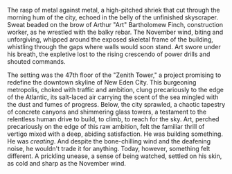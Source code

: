 The rasp of metal against metal, a high-pitched shriek that cut through the morning hum of the city, echoed in the belly of the unfinished skyscraper. Sweat beaded on the brow of Arthur "Art" Bartholomew Finch, construction worker, as he wrestled with the balky rebar. The November wind, biting and unforgiving, whipped around the exposed skeletal frame of the building, whistling through the gaps where walls would soon stand. Art swore under his breath, the expletive lost to the rising crescendo of power drills and shouted commands.

The setting was the 47th floor of the "Zenith Tower," a project promising to redefine the downtown skyline of New Eden City. This burgeoning metropolis, choked with traffic and ambition, clung precariously to the edge of the Atlantic, its salt-laced air carrying the scent of the sea mingled with the dust and fumes of progress. Below, the city sprawled, a chaotic tapestry of concrete canyons and shimmering glass towers, a testament to the relentless human drive to build, to climb, to reach for the sky. Art, perched precariously on the edge of this raw ambition, felt the familiar thrill of vertigo mixed with a deep, abiding satisfaction. He was building something. He was *creating*. And despite the bone-chilling wind and the deafening noise, he wouldn't trade it for anything. Today, however, something felt different. A prickling unease, a sense of being watched, settled on his skin, as cold and sharp as the November wind.
